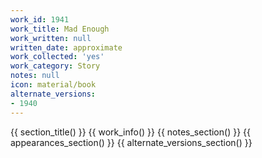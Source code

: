 ```yaml
---
work_id: 1941
work_title: Mad Enough
work_written: null
written_date: approximate
work_collected: 'yes'
work_category: Story
notes: null
icon: material/book
alternate_versions:
- 1940
---
```


{{ section_title() }}
{{ work_info() }}
{{ notes_section() }}
{{ appearances_section() }}
{{ alternate_versions_section() }}